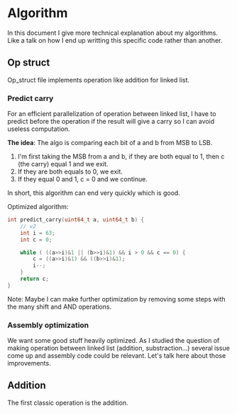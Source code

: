 # Algorithm


In this document I give more technical explanation about my algorithms. Like a talk on how I end up writting this specific code rather than another.


## Op struct

Op_struct file implements operation like addition for linked list. 

### Predict carry

For an efficient parallelization of operation between linked list, I have to predict before the operation if the result will give a carry so I can avoid useless computation.

**The idea**: The algo is comparing each bit of a and b from MSB to LSB. 
1) I'm first taking the MSB from a and b, if they are both equal to 1, then c (the carry) equal 1 and we exit.
2) If they are both equals to 0, we exit. 
3) If they equal 0 and 1, c = 0 and we continue.

In short, this algorithm can end very quickly which is good.

Optimized algorithm:
```c
int predict_carry(uint64_t a, uint64_t b) {
    // v2
    int i = 63;
    int c = 0;

    while ( ((a>>i)&1 || (b>>i)&1) && i > 0 && c == 0) {
        c = ((a>>i)&1) && ((b>>i)&1);
        i--;
    }
    return c;
}
```
Note: Maybe I can make further optimization by removing some steps with the many shift and AND operations.


### Assembly optimization

We want some good stuff heavily optimized. As I studied the question of making operation between linked list (addition, substraction...) several issue come up and assembly code could be relevant. Let's talk here about those improvements.

## Addition

The first classic operation is the addition.